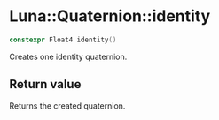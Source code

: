 # Luna::Quaternion::identity

```c++
constexpr Float4 identity()
```

Creates one identity quaternion. 



## Return value
Returns the created quaternion. 

